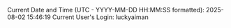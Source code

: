 Current Date and Time (UTC - YYYY-MM-DD HH:MM:SS formatted): 2025-08-02 15:46:19
Current User's Login: luckyaiman
